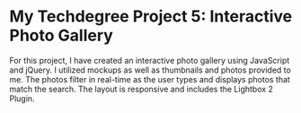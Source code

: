 # My Techdegree Project 5: Interactive Photo Gallery
 
For this project, I have created an interactive photo gallery using JavaScript and jQuery. I utilized mockups as well as thumbnails and photos provided to me. The photos filter in real-time as the user types and displays photos that match the search. The layout is responsive and includes the Lightbox 2 Plugin.
